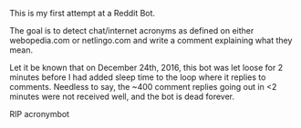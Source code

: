 This is my first attempt at a Reddit Bot.

The goal is to detect chat/internet acronyms as defined on either webopedia.com or netlingo.com and write a comment explaining what they mean.

Let it be known that on December 24th, 2016, this bot was let loose for 2 minutes before I had added sleep time to the loop
where it replies to comments. Needless to say, the ~400 comment replies going out in <2 minutes were not received well, and 
the bot is dead forever.

RIP acronymbot
